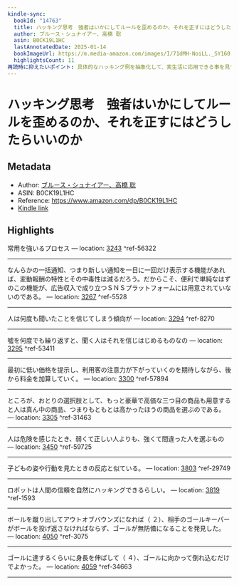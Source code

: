 ```yaml
---
kindle-sync:
  bookId: "14763"
  title: ハッキング思考　強者はいかにしてルールを歪めるのか、それを正すにはどうしたらいいのか
  author: ブルース・シュナイアー、高橋 聡
  asin: B0CK19L1HC
  lastAnnotatedDate: 2025-01-14
  bookImageUrl: https://m.media-amazon.com/images/I/71dMH-NoiLL._SY160.jpg
  highlightsCount: 11
再読時に抑えたいポイント: 具体的なハッキング例を抽象化して、実生活に応用できる事を見つけたい
---
```

# ハッキング思考　強者はいかにしてルールを歪めるのか、それを正すにはどうしたらいいのか
## Metadata
* Author: [ブルース・シュナイアー、高橋 聡](https://www.amazon.comundefined)
* ASIN: B0CK19L1HC
* Reference: https://www.amazon.com/dp/B0CK19L1HC
* [Kindle link](kindle://book?action=open&asin=B0CK19L1HC)

## Highlights
常用を強いるプロセス — location: [3243](kindle://book?action=open&asin=B0CK19L1HC&location=3243) ^ref-56322

---
なんらかの一括通知、つまり新しい通知を一日に一回だけ表示する機能があれば、変動報酬の特性とその中毒性は減るだろう。だからこそ、便利で単純なはずのこの機能が、広告収入で成り立つＳＮＳプラットフォームには用意されていないのである。 — location: [3267](kindle://book?action=open&asin=B0CK19L1HC&location=3267) ^ref-5528

---
人は何度も聞いたことを信じてしまう傾向が — location: [3294](kindle://book?action=open&asin=B0CK19L1HC&location=3294) ^ref-8270

---
噓を何度でも繰り返すと、聞く人はそれを信じはじめるものなの — location: [3295](kindle://book?action=open&asin=B0CK19L1HC&location=3295) ^ref-53411

---
最初に低い価格を提示し、利用客の注意力が下がっていくのを期待しながら、後から料金を加算していく。 — location: [3300](kindle://book?action=open&asin=B0CK19L1HC&location=3300) ^ref-57894

---
ところが、おとりの選択肢として、もっと豪華で高価な三つ目の商品も用意すると人は真ん中の商品、つまりもともとは高かったほうの商品を選ぶのである。 — location: [3305](kindle://book?action=open&asin=B0CK19L1HC&location=3305) ^ref-31463

---
人は危険を感じたとき、弱くて正しい人よりも、強くて間違った人を選ぶもの — location: [3450](kindle://book?action=open&asin=B0CK19L1HC&location=3450) ^ref-59725

---
子どもの姿や行動を見たときの反応と似ている。 — location: [3803](kindle://book?action=open&asin=B0CK19L1HC&location=3803) ^ref-29749

---
ロボットは人間の信頼を自然にハッキングできるらしい。 — location: [3819](kindle://book?action=open&asin=B0CK19L1HC&location=3819) ^ref-1593

---
ボールを蹴り出してアウトオブバウンズになれば（ ２）、相手のゴールキーパーがボールを投げ返さなければならず、ゴールが無防備になることを発見した。 — location: [4050](kindle://book?action=open&asin=B0CK19L1HC&location=4050) ^ref-3075

---
ゴールに達するくらいに身長を伸ばして（ ４）、ゴールに向かって倒れ込むだけでよかった。 — location: [4059](kindle://book?action=open&asin=B0CK19L1HC&location=4059) ^ref-34663

---
